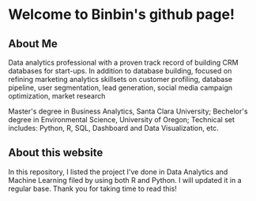 # Welcome to Binbin's github page!

## About Me
Data analytics professional with a proven track record of building CRM databases for start-ups. In addition to database building, focused on refining marketing analytics skillsets on customer profiling, database pipeline, user segmentation, lead generation, social media campaign optimization, market research

Master's degree in Business Analytics, Santa Clara University;
Bechelor's degree in Environmental Science, University of Oregon;
Technical set includes: Python, R, SQL, Dashboard and Data Visualization, etc. 

## About this website
In this repository, I listed the project I've done in Data Analytics and Machine Learning filed by using both R and Python. I will updated it in a regular base. Thank you for taking time to read this!
